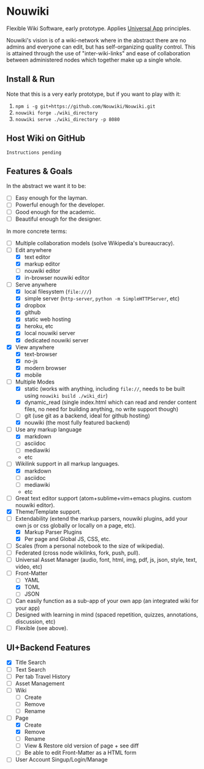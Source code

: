 # Nouwiki

Flexible Wiki Software, early prototype. Applies [Universal App](https://github.com/01AutoMonkey/Universal-App) principles.

Nouwiki's vision is of a wiki-network where in the abstract there are no admins and everyone can edit, but has self-organizing quality control. This is attained through the use of "inter-wiki-links" and ease of collaboration between administered nodes which together make up a single whole.

## Install & Run

Note that this is a very early prototype, but if you want to play with it:

1. `npm i -g git+https://github.com/Nouwiki/Nouwiki.git`
2. `nouwiki forge ./wiki_directory`
4. `nouwiki serve ./wiki_directory -p 8080`

## Host Wiki on GitHub

`Instructions pending`

## Features & Goals

In the abstract we want it to be:

- [ ] Easy enough for the layman.
- [ ] Powerful enough for the developer.
- [ ] Good enough for the academic.
- [ ] Beautiful enough for the designer.

In more concrete terms:

- [ ] Multiple collaboration models (solve Wikipedia's bureaucracy).
- [ ] Edit anywhere
  - [x] text editor
  - [x] markup editor
  - [ ] nouwiki editor
  - [x] in-browser nouwiki editor
- [ ] Serve anywhere
  - [x] local filesystem (`file:///`)
  - [x] simple server (`http-server`, `python -m SimpleHTTPServer`, etc)
  - [x] dropbox
  - [x] github
  - [x] static web hosting
  - [x] heroku, etc
  - [x] local nouwiki server
  - [x] dedicated nouwiki server
- [x] View anywhere
	- [x] text-browser
	- [x] no-js
	- [x] modern browser
	- [x] mobile
- [ ] Multiple Modes
  - [x] static (works with anything, including `file://`, needs to be built using `nouwiki build ./wiki_dir`)
  - [x] dynamic_read (single index.html which can read and render content files, no need for building anything, no write support though)
  - [ ] git (use git as a backend, ideal for github hosting)
  - [x] nouwiki (the most fully featured backend)
- [ ] Use any markup language
	- [x] markdown
	- [ ] asciidoc
	- [ ] mediawiki
  - etc
- [ ] Wikilink support in all markup languages.
	- [x] markdown
	- [ ] asciidoc
	- [ ] mediawiki
  - etc
- [ ] Great text editor support (atom+sublime+vim+emacs plugins. custom nouwiki editor).
- [x] Theme/Template support.
- [ ] Extendability (extend the markup parsers, nouwiki plugins, add your own js or css globally or locally on a page, etc).
  - [x] Markup Parser Plugins
  - [x] Per page and Global JS, CSS, etc.
- [ ] Scales (from a personal notebook to the size of wikipedia).
- [ ] Federated (cross node wikilinks, fork, push, pull).
- [ ] Universal Asset Manager (audio, font, html, img, pdf, js, json, style, text, video, etc)
- [ ] Front-Matter
	- [ ] YAML
	- [x] TOML
	- [ ] JSON
- [ ] Can easily function as a sub-app of your own app (an integrated wiki for your app)
- [ ] Designed with learning in mind (spaced repetition, quizzes, annotations, discussion, etc)
- [ ] Flexible (see above).

## UI+Backend Features

- [x] Title Search
- [ ] Text Search
- [ ] Per tab Travel History
- [ ] Asset Management
- [ ] Wiki
	- [ ] Create
	- [ ] Remove
	- [ ] Rename
- [ ] Page
	- [x] Create
	- [x] Remove
	- [ ] Rename
	- [ ] View & Restore old version of page + see diff
	- [ ] Be able to edit Front-Matter as a HTML form
- [ ] User Account Singup/Login/Manage
